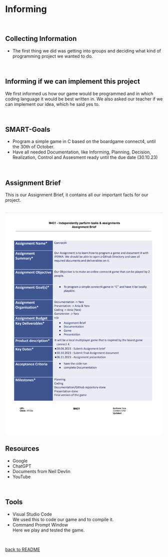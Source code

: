 # Informing 

<br>

## Collecting Information

<ul><li>The first thing we did was getting into groups and deciding what kind of programming project we wanted to do.</li></ul>

<br>

## Informing if we can implement this project

<p>We first informed us how our game would be programmed and in which coding language it would be best written in. We also asked our teacher if we can implement our idea, which he said yes to. </p>

<br>

## SMART-Goals

<ul>
  <li>Program a simple game in C based on the boardgame connect4, until the 30th of October.</li>
  <li>Have all needed Documentation, like Informing, Planning, Decision, Realization, Control and Assesment ready until the due date (30.10.23)</li>
</ul>

<br>

## Assignment Brief

<p>This is our Assignment Brief, it contains all our important facts for our project.</p>

<br>

<img src="03_Resources/AssignmentBrief2.png">



## Resources

<ul>
<li>Google</li>
<li>ChatGPT</li>
<li>Documents from Neil Devlin</li>
<li>YouTube</li>
</ul>

<br>

## Tools 

<ul>
  <li>Visual Studio Code</li>
  We used this to code our game and to compile it.
  <li>Command Prompt Window</li>
  Here we play and tested the game.
</ul>

<br>

[back to README](README.md)


